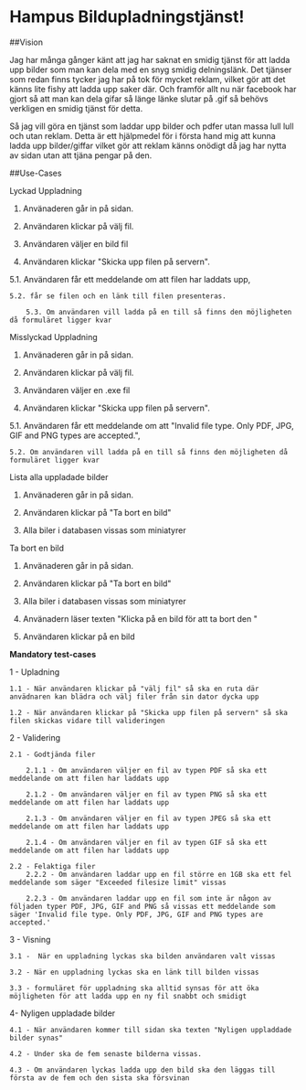 # Hampus Bildupladningstjänst!

##Vision

Jag har många gånger känt att jag har saknat en smidig tjänst för att ladda upp bilder som man kan dela med en snyg smidig delningslänk. Det tjänser som redan finns tycker jag har på tok för mycket reklam, vilket gör att det känns lite fishy att ladda upp saker där. Och framför allt nu när facebook har gjort så att man kan dela gifar så länge länke slutar på .gif så behövs verkligen en smidig tjänst för detta.

Så jag vill göra en tjänst som laddar upp bilder och pdfer utan massa lull lull och utan reklam. Detta är ett hjälpmedel för i första hand mig att kunna ladda upp bilder/giffar vilket gör att reklam känns onödigt då jag har nytta av sidan utan att tjäna pengar på den.

##Use-Cases


Lyckad Uppladning

1. Använaderen går in på sidan.

2. Användaren klickar på välj fil.

3. Användaren väljer en bild fil  

4. Användaren klickar "Skicka upp filen på servern".

5.1. Användaren får ett meddelande om att filen har laddats upp,

    5.2. får se filen och en länk till filen presenteras.  

        5.3. Om användaren vill ladda på en till så finns den möjligheten då formuläret ligger kvar


Misslyckad Uppladning

1. Använaderen går in på sidan.

2. Användaren klickar på välj fil.

3. Användaren väljer en .exe fil  

4. Användaren klickar "Skicka upp filen på servern".

5.1. Användaren får ett meddelande om att "Invalid file type. Only PDF, JPG, GIF and PNG types are accepted.",

    5.2. Om användaren vill ladda på en till så finns den möjligheten då formuläret ligger kvar


Lista alla uppladade bilder

1. Använaderen går in på sidan.

2. Användaren klickar på "Ta bort en bild"

3. Alla biler i databasen vissas som miniatyrer


Ta bort en bild

1. Använaderen går in på sidan.

2. Användaren klickar på "Ta bort en bild"

3. Alla biler i databasen vissas som miniatyrer

4. Använadern läser texten "Klicka på en bild för att ta bort den "

5. Användaren klickar på en bild





**Mandatory test-cases**

1 - Upladning

	1.1 - När användaren klickar på "välj fil" så ska en ruta där anvädnaren kan blädra och välj filer från sin dator dycka upp

	1.2 - När användaren klickar på "Skicka upp filen på servern" så ska filen skickas vidare till valideringen

2 - Validering

	2.1 - Godtjända filer

		2.1.1 - Om användaren väljer en fil av typen PDF så ska ett meddelande om att filen har laddats upp

		2.1.2 - Om användaren väljer en fil av typen PNG så ska ett meddelande om att filen har laddats upp

		2.1.3 - Om användaren väljer en fil av typen JPEG så ska ett meddelande om att filen har laddats upp

		2.1.4 - Om användaren väljer en fil av typen GIF så ska ett meddelande om att filen har laddats upp

	2.2 - Felaktiga filer
		2.2.2 - Om användaren laddar upp en fil större en 1GB ska ett fel meddelande som säger "Exceeded filesize limit" vissas

		2.2.3 - Om användaren laddar upp en fil som inte är någon av följaden typer PDF, JPG, GIF and PNG så vissas ett meddelande som säger 'Invalid file type. Only PDF, JPG, GIF and PNG types are accepted.'

3 - Visning

	3.1 -  När en uppladning lyckas ska bilden användaren valt vissas

	3.2 - När en uppladning lyckas ska en länk till bilden vissas

	3.3 - formuläret för uppladning ska alltid synsas för att öka möjligheten för att ladda upp en ny fil snabbt och smidigt

4- Nyligen uppladade bilder

	4.1 - När användaren kommer till sidan ska texten "Nyligen uppladdade bilder synas"

	4.2 - Under ska de fem senaste bilderna vissas.

	4.3 - Om användaren lyckas ladda upp den bild ska den läggas till första av de fem och den sista ska försvinan

